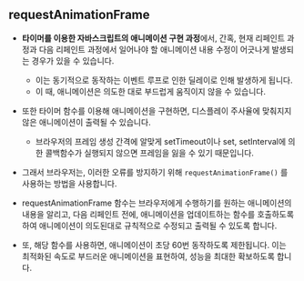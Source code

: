 ## requestAnimationFrame

- **타이머를 이용한 자바스크립트의 애니메이션 구현 과정**에서, 간혹, 현재 리페인트 과정과 다음 리페인트 과정에서 일어나야 할 애니메이션 내용 수정이 어긋나게 발생되는 경우가 있을 수 있습니다. 
    - 이는 동기적으로 동작하는 이벤트 루프로 인한 딜레이로 인해 발생하게 됩니다.
    - 이 때, 애니메이션은 의도한 대로 부드럽게 움직이지 않을 수 있습니다.

- 또한 타이머 함수를 이용해 애니메이션을 구현하면, 디스플레이 주사율에 맞춰지지 않은 애니메이션이 출력될 수 있습니다.
    - 브라우저의 프레임 생성 간격에 알맞게 setTimeout이나 set, setInterval에 의한 콜백함수가 실행되지 않으면 프레임을 잃을 수 있기 때문입니다.


- 그래서 브라우저는, 이러한 오류를 방지하기 위해  `requestAnimationFrame()` 를 사용하는 방법을 사용합니다.

- requestAnimationFrame 함수는 브라우저에게 수행하기를 원하는 애니메이션의 내용을 알리고, 다음 리페인트 전에, 애니메이션을 업데이트하는 함수를 호출하도록 하여 애니메이션이 의도된대로 규칙적으로 수정되고 출력될 수 있도록 합니다.
- 또, 해당 함수를 사용하면, 애니메이션이 초당 60번 동작하도록 제한됩니다. 이는 최적화된 속도로 부드러운 애니메이션을 표현하여, 성능을 최대한 확보하도록 합니다.